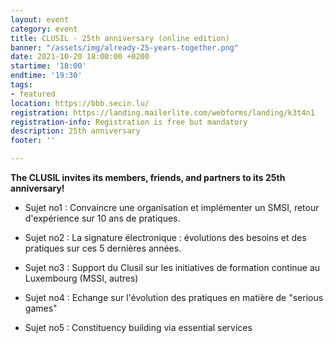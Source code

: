 ```yaml
---
layout: event
category: event
title: CLUSIL - 25th anniversary (online edition)
banner: "/assets/img/already-25-years-together.png"
date: 2021-10-20 18:00:00 +0200
startime: '18:00'
endtime: '19:30'
tags:
- featured
location: https://bbb.secin.lu/
registration: https://landing.mailerlite.com/webforms/landing/k3t4n1
registration-info: Registration is free but mandatory
description: 25th anniversary
footer: ''

---
```

**The CLUSIL invites its members, friends, and partners to its 25th anniversary!**

- Sujet no1 : Convaincre une organisation et implémenter un SMSI, retour d'expérience sur 10 ans de pratiques.

- Sujet no2 : La signature électronique : évolutions des besoins et des pratiques sur ces 5 dernières années.

- Sujet no3 : Support du Clusil sur les initiatives de formation continue au Luxembourg (MSSI, autres)

- Sujet no4 : Echange sur l'évolution des pratiques en matière de "serious games"

- Sujet no5 : Constituency building via essential services

